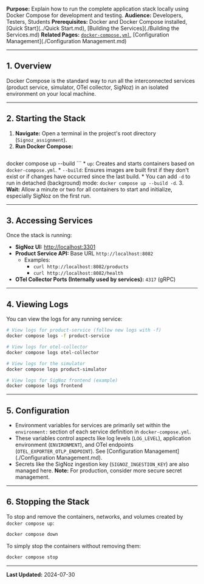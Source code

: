 **Purpose:** Explain how to run the complete application stack locally using Docker Compose for development and testing.
**Audience:** Developers, Testers, Students
**Prerequisites:** Docker and Docker Compose installed, [Quick Start](../Quick Start.md), [Building the Services](./Building the Services.md)
**Related Pages:** [`docker-compose.yml`](../../docker-compose.yml), [Configuration Management](./Configuration Management.md)

---

## 1. Overview

Docker Compose is the standard way to run all the interconnected services (product service, simulator, OTel collector, SigNoz) in an isolated environment on your local machine.

---

## 2. Starting the Stack

1.  **Navigate:** Open a terminal in the project's root directory (`Signoz_assignment`).
2.  **Run Docker Compose:**
    ```bash
docker compose up --build
    ```
    *   `up`: Creates and starts containers based on `docker-compose.yml`.
    *   `--build`: Ensures images are built first if they don't exist or if changes have occurred since the last build.
    *   You can add `-d` to run in detached (background) mode: `docker compose up --build -d`.
3.  **Wait:** Allow a minute or two for all containers to start and initialize, especially SigNoz on the first run.

---

## 3. Accessing Services

Once the stack is running:

*   **SigNoz UI:** [http://localhost:3301](http://localhost:3301)
*   **Product Service API:** Base URL `http://localhost:8082`
    *   Examples:
        *   `curl http://localhost:8082/products`
        *   `curl http://localhost:8082/health`
*   **OTel Collector Ports (Internally used by services):** `4317` (gRPC)

---

## 4. Viewing Logs

You can view the logs for any running service:

```bash
# View logs for product-service (follow new logs with -f)
docker compose logs -f product-service

# View logs for otel-collector
docker compose logs otel-collector

# View logs for the simulator
docker compose logs product-simulator

# View logs for SigNoz frontend (example)
docker compose logs frontend
```

---

## 5. Configuration

*   Environment variables for services are primarily set within the `environment:` section of each service definition in `docker-compose.yml`.
*   These variables control aspects like log levels (`LOG_LEVEL`), application environment (`ENVIRONMENT`), and OTel endpoints (`OTEL_EXPORTER_OTLP_ENDPOINT`). See [Configuration Management](./Configuration Management.md).
*   Secrets like the SigNoz ingestion key (`SIGNOZ_INGESTION_KEY`) are also managed here. **Note:** For production, consider more secure secret management.

---

## 6. Stopping the Stack

To stop and remove the containers, networks, and volumes created by `docker compose up`:

```bash
docker compose down
```

To simply stop the containers without removing them:

```bash
docker compose stop
```

---

**Last Updated:** 2024-07-30

